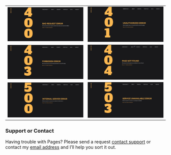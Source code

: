 <table>
  <tbody>
    <tr>
      <td>
        <img
          src="https://raw.githubusercontent.com/varunharikumar/Error-web-templates-using-Sass-Bootstrap4/master/screenshots/Error-400.JPG"
          alt="error 400 website templates"
        />
      </td>
      <td>
        <img
          src="https://raw.githubusercontent.com/varunharikumar/Error-web-templates-using-Sass-Bootstrap4/master/screenshots/Error-401.JPG"
          alt="error 401 website templates"
        />
      </td>     
    </tr>
    <tr>
      <td>
        <img
          src="https://raw.githubusercontent.com/varunharikumar/Error-web-templates-using-Sass-Bootstrap4/master/screenshots/Error-403.JPG"
          alt="error 403 website templates"
        />
      </td>
      <td>
        <img
          src="https://raw.githubusercontent.com/varunharikumar/Error-web-templates-using-Sass-Bootstrap4/master/screenshots/Error-404.JPG"
          alt="error 400 website templates"
        />
      </td>      
    </tr>
    <tr>
      <td>
        <img
          src="https://raw.githubusercontent.com/varunharikumar/Error-web-templates-using-Sass-Bootstrap4/master/screenshots/Error-500.JPG"
          alt="error 401 website templates"
        />
      </td>
      <td>
        <img
          src="https://raw.githubusercontent.com/varunharikumar/Error-web-templates-using-Sass-Bootstrap4/master/screenshots/Error-503.JPG"
          alt="error 403 website templates"
        />
      </td>     
    </tr>
  </tbody>
</table>



### Support or Contact

Having trouble with Pages? Please send a request [contact support](https://varunharikumar.com/lets-talk.php) or contact my [email address](hello@varunharikumar.com) and I’ll help you sort it out.

